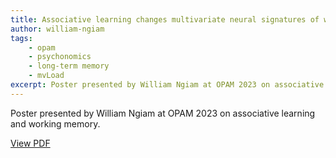 ```yaml
---
title: Associative learning changes multivariate neural signatures of working memory load
author: william-ngiam
tags:
    - opam
    - psychonomics
    - long-term memory
    - mvLoad
excerpt: Poster presented by William Ngiam at OPAM 2023 on associative learning and working memory.
---
```


Poster presented by William Ngiam at OPAM 2023 on associative learning and working memory.

[View PDF](https://palm-lab.github.io/images/posters/OPAM2023.pdf)